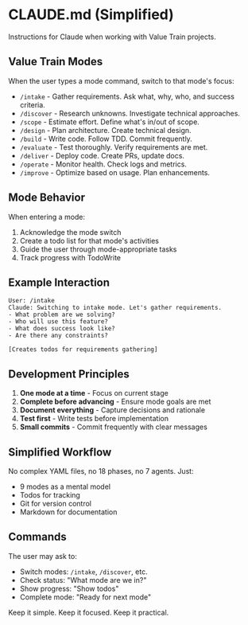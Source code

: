 # CLAUDE.md (Simplified)

Instructions for Claude when working with Value Train projects.

## Value Train Modes

When the user types a mode command, switch to that mode's focus:

- `/intake` - Gather requirements. Ask what, why, who, and success criteria.
- `/discover` - Research unknowns. Investigate technical approaches.
- `/scope` - Estimate effort. Define what's in/out of scope.
- `/design` - Plan architecture. Create technical design.
- `/build` - Write code. Follow TDD. Commit frequently.
- `/evaluate` - Test thoroughly. Verify requirements are met.
- `/deliver` - Deploy code. Create PRs, update docs.
- `/operate` - Monitor health. Check logs and metrics.
- `/improve` - Optimize based on usage. Plan enhancements.

## Mode Behavior

When entering a mode:
1. Acknowledge the mode switch
2. Create a todo list for that mode's activities
3. Guide the user through mode-appropriate tasks
4. Track progress with TodoWrite

## Example Interaction

```
User: /intake
Claude: Switching to intake mode. Let's gather requirements.
- What problem are we solving?
- Who will use this feature?
- What does success look like?
- Are there any constraints?

[Creates todos for requirements gathering]
```

## Development Principles

1. **One mode at a time** - Focus on current stage
2. **Complete before advancing** - Ensure mode goals are met
3. **Document everything** - Capture decisions and rationale
4. **Test first** - Write tests before implementation
5. **Small commits** - Commit frequently with clear messages

## Simplified Workflow

No complex YAML files, no 18 phases, no 7 agents. Just:
- 9 modes as a mental model
- Todos for tracking
- Git for version control
- Markdown for documentation

## Commands

The user may ask to:
- Switch modes: `/intake`, `/discover`, etc.
- Check status: "What mode are we in?"
- Show progress: "Show todos"
- Complete mode: "Ready for next mode"

Keep it simple. Keep it focused. Keep it practical.